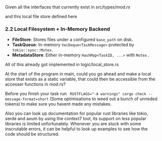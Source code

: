 Given all the interfaces that currently exist in src/types/mod.rs

and this local file store defined here 

### 2.2 Local Filesystem + In-Memory Backend

- **FileStore**: Stores files under a configured `base_path` on disk.  
- **TaskQueue**: In-memory `VecDeque<TaskMessage>` protected by `tokio::sync::Mutex`.  
- **MetadataStore**: Either in-memory `HashMap<TaskID, ...>` with `Mutex` .

All of this already got implemented in logic/local_store.rs

At the start of the program in main, could you go ahead and make a local store that exists as a static variable, that could then be accessible from the accesser functions in mod.rs?




Before you finish your task run ` RUSTFLAGS="-A warnings" cargo check --message-format=short` (Some optimisations to weed out a bunch of unneded tokens) to make sure you havent made any mistakes.

Also you can look up documentation for popular rust libraries like tokio, serde and axum by using the context7 tool, its support on less popular libraries is limited unfortunately. Whenever you are stuck with some inscrutable errors, it can be helpful to look up examples to see how the code should be structured.

